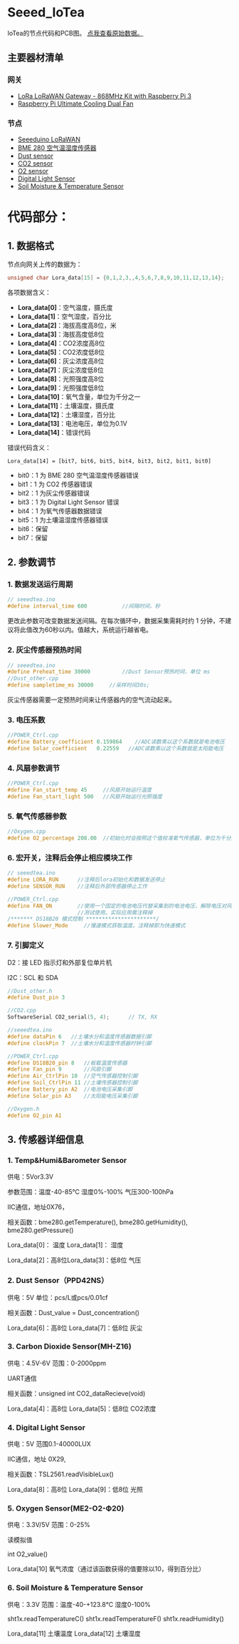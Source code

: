 # Seeed_IoTea

IoTea的节点代码和PCB图。
<a href="https://cn1.loriot.io/apps/websocket.html?token=vnwDBQAAAA1jbjEubG9yaW90LmlvliKTqUfFMlIiSug0jy9a2A==">点我查看原始数据。</a>

## 主要器材清单

### 网关

- <a href="https://www.seeedstudio.com/LoRa-LoRaWAN-Gateway-868MHz-Kit-with-Raspberry-Pi-3-p-2823.html">LoRa LoRaWAN Gateway - 868MHz Kit with Raspberry Pi 3</a>
- <a href="https://www.seeedstudio.com/Raspberry-Pi-Ultimate-Cooling-Dual-Fan-p-2926.html">Raspberry Pi Ultimate Cooling Dual Fan</a>

### 节点

- <a href="https://www.seeedstudio.com/s/Seeeduino-LoRaWAN-p-2780.html">Seeeduino LoRaWAN</a>
- <a href="https://www.seeedstudio.com/s/Grove-Temp%26Humi%26Barometer-Sensor-(BME280)-p-2653.html">BME 280 空气温湿度传感器</a>
- <a href="https://www.seeedstudio.com/s/Grove-Dust-Sensor%EF%BC%88PPD42NS%EF%BC%89-p-1050.html">Dust sensor</a>
- <a href="https://www.seeedstudio.com/s/Grove-Carbon-Dioxide-Sensor(MH-Z16)-p-1863.html">CO2 sensor</a>
- <a href="https://www.seeedstudio.com/s/Grove-Oxygen-Sensor(ME2-O2-%D0%A420)-p-1541.html">O2 sensor</a>
- <a href="https://www.seeedstudio.com/s/Grove-Digital-Light-Sensor-p-1281.html">Digital Light Sensor</a>
- <a href="https://www.seeedstudio.com/s/Soil-Moisture-%26-Temperature-Sensor-p-1356.html">Soil Moisture & Temperature Sensor</a>


# 代码部分：
## 1. 数据格式

节点向网关上传的数据为：

```c
unsigned char Lora_data[15] = {0,1,2,3,,4,5,6,7,8,9,10,11,12,13,14};
```

各项数据含义：

- **Lora_data[0]**：空气温度，摄氏度
- **Lora_data[1]**：空气湿度，百分比
- **Lora_data[2]**：海拔高度高8位，米
- **Lora_data[3]**：海拔高度低8位
- **Lora_data[4]**：CO2浓度高8位
- **Lora_data[5]**：CO2浓度低8位
- **Lora_data[6]**：灰尘浓度高8位
- **Lora_data[7]**：灰尘浓度低8位
- **Lora_data[8]**：光照强度高8位
- **Lora_data[9]**：光照强度低8位
- **Lora_data[10]**：氧气含量，单位为千分之一
- **Lora_data[11]**：土壤温度，摄氏度
- **Lora_data[12]**：土壤湿度，百分比
- **Lora_data[13]**：电池电压，单位为0.1V
- **Lora_data[14]**：错误代码

错误代码含义：

```
Lora_data[14] = [bit7, bit6, bit5, bit4, bit3, bit2, bit1, bit0]
```
- bit0：1 为 BME 280 空气温湿度传感器错误
- bit1：1 为 CO2 传感器错误
- bit2：1 为灰尘传感器错误
- bit3：1 为 Digital Light Sensor 错误
- bit4：1 为氧气传感器数据错误
- bit5：1 为土壤温湿度传感器错误
- bit6：保留
- bit7：保留

## 2. 参数调节

### 1. 数据发送运行周期

```c
// seeedtea.ino
#define interval_time 600			//间隔时间，秒
```
更改此参数可改变数据发送间隔。在每次循环中，数据采集需耗时约 1 分钟，不建议将此值改为60秒以内。值越大，系统运行越省电。

### 2. 灰尘传感器预热时间

```c
// seeedtea.ino
#define Preheat_time 30000			//Dust Sensor预热时间，单位 ms
//Dust_other.cpp
#define sampletime_ms 30000		//采样时间30s;
```
灰尘传感器需要一定预热时间来让传感器内的空气流动起来。

### 3. 电压系数

```c
//POWER_Ctrl.cpp
#define Battery_coefficient 0.159864	//ADC读数乘以这个系数就是电池电压
#define Solar_coefficient   0.22559	  //ADC读数乘以这个系数就是太阳能电压
```

### 4. 风扇参数调节

```c
//POWER_Ctrl.cpp
#define Fan_start_temp 45     //风扇开始运行温度
#define Fan_start_light 500   //风扇开始运行光照强度
```

### 5. 氧气传感器参数

```c
//Oxygen.cpp
#define O2_percentage 208.00  //初始化时会按照这个值校准氧气传感器，单位为千分之一
```

### 6. 宏开关，注释后会停止相应模块工作

```c
// seeedtea.ino
#define LORA_RUN      //注释后lora初始化和数据发送停止
#define SENSOR_RUN    //注释后外部传感器停止工作

//POWER_Ctrl.cpp
#define FAN_ON        //使用一个固定的电池电压代替采集到的电池电压，解除电压对风扇的判断
                      //测试使用。实际应用需注释掉
/******* DS18B20 模式控制 **********************/
#define Slower_Mode		//慢速模式获取温度。注释掉即为快速模式
```

### 7. 引脚定义

D2：接 LED 指示灯和外部复位单片机

I2C：SCL 和 SDA

```c
//Dust_other.h
#define Dust_pin 3

//CO2.cpp
SoftwareSerial CO2_serial(5, 4);      // TX, RX

//seeedtea.ino
#define dataPin 6   //土壤水分和温度传感器数据引脚
#define clockPin 7  //土壤水分和温度传感器时钟引脚

//POWER_Ctrl.cpp
#define DS18B20_pin 8   //板载温度传感器
#define Fan_pin 9       //风扇引脚
#define Air_CtrlPin 10  //空气传感器控制引脚
#define Soil_CtrlPin 11 //土壤传感器控制引脚
#define Battery_pin A2  //电池电压采集引脚
#define Solar_pin A3    //太阳能电压采集引脚

//Oxygen.h
#define O2_pin A1
```

## 3. 传感器详细信息

### 1.	Temp&Humi&Barometer Sensor

供电：5Vor3.3V

参数范围：温度-40-85℃ 湿度0%-100% 气压300-100hPa

IIC通信，地址0X76，

相关函数：bme280.getTemperature(), bme280.getHumidity(), bme280.getPressure()

Lora_data[0]： 温度 Lora_data[1]： 湿度

Lora_data[2]：高8位Lora_data[3]：低8位 气压

### 2.	Dust Sensor（PPD42NS）

供电：5V 单位：pcs/L或pcs/0.01cf

相关函数：Dust_value = Dust_concentration()

Lora_data[6]：高8位  Lora_data[7]：低8位 灰尘

### 3.	Carbon Dioxide Sensor(MH-Z16)

供电：4.5V-6V 范围：0-2000ppm

UART通信

相关函数：unsigned int CO2_dataRecieve(void)

Lora_data[4]：高8位   Lora_data[5]：低8位  CO2浓度

### 4.	Digital Light Sensor

供电：5V 范围0.1-40000LUX

IIC通信，地址 0X29,

相关函数：TSL2561.readVisibleLux()

Lora_data[8]：高8位   Lora_data[9]：低8位  光照

### 5.	Oxygen Sensor(ME2-O2-Ф20)

供电：3.3V/5V 范围：0-25%

读模拟值

int O2_value()

Lora_data[10] 氧气浓度（通过该函数获得的值要除以10，得到百分比）

### 6.	Soil Moisture & Temperature Sensor

供电：3.3V 范围：温度-40-+123.8℃ 湿度0-100%

sht1x.readTemperatureC() sht1x.readTemperatureF() sht1x.readHumidity()

Lora_data[11] 土壤温度 Lora_data[12] 土壤湿度
